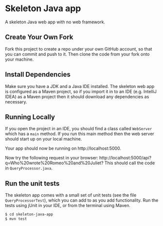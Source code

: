 # Skeleton Java app

A skeleton Java web app with no web framework.

## Create Your Own Fork

Fork this project to create a repo under your own GitHub account, so that you can commit and push to it.
Then clone the code from your fork onto your machine.


## Install Dependencies

Make sure you have a JDK and a Java IDE installed. The skeleton web app is configured as a Maven project,
so if you import it in to an IDE (e.g. IntelliJ IDEA) as a Maven project then it should download any
dependencies as necessary.


## Running Locally

If you open the project in an IDE, you should find a class called `WebServer` which has a `main` method.
If you run this main method then the web server should start up on your local machine.


Your app should now be running on http://localhost:5000.

Now try the following request in your browser: http://localhost:5000/api?q=Who%20wrote%20Romeo%20and%20Juliet?
This should call the code in `QueryProcessor.java`.

## Run the unit tests

The skeleton app comes with a small set of unit tests (see the file `QueryProcessorTest`), which you can add to as you 
add functionality. Run the tests using jUnit in your IDE, or from the terminal using Maven.

```sh
$ cd skeleton-java-app
$ mvn test
```

